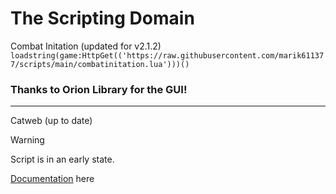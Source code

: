 # The Scripting Domain
Combat Initation (updated for v2.1.2)
`loadstring(game:HttpGet(('https://raw.githubusercontent.com/marik611377/scripts/main/combatinitation.lua')))()`
### Thanks to Orion Library for the GUI!
--------
Catweb (up to date)

> [!WARNING]
> Script is in an early state.

[Documentation](https://abcdefg-1.gitbook.io/documents/) here
